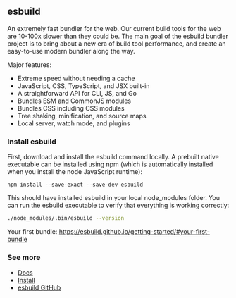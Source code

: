## esbuild
An extremely fast bundler for the web.
Our current build tools for the web are 10-100x slower than they could be. The main goal of the esbuild bundler project is to bring about a new era of build tool performance, and create an easy-to-use modern bundler along the way.

Major features:

- Extreme speed without needing a cache
- JavaScript, CSS, TypeScript, and JSX built-in
- A straightforward API for CLI, JS, and Go
- Bundles ESM and CommonJS modules
- Bundles CSS including CSS modules
- Tree shaking, minification, and source maps
- Local server, watch mode, and plugins

### Install esbuild
First, download and install the esbuild command locally. A prebuilt native executable can be installed using npm (which is automatically installed when you install the node JavaScript runtime):

```
npm install --save-exact --save-dev esbuild
```

This should have installed esbuild in your local node_modules folder. You can run the esbuild executable to verify that everything is working correctly:

```zsh
./node_modules/.bin/esbuild --version
```

Your first bundle: https://esbuild.github.io/getting-started/#your-first-bundle

### See more

- [Docs](https://esbuild.github.io/)
- [Install](https://esbuild.github.io/getting-started/#install-esbuild)
- [esbuild GitHub](https://github.com/evanw/esbuild)